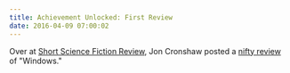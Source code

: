 ```yaml
---
title: Achievement Unlocked: First Review
date: 2016-04-09 07:00:02
---
```


Over at [Short Science Fiction Review](https://audioboom.com/channel/ssfr), Jon Cronshaw posted a [nifty review](https://joncronshaw.com/2016/04/08/beth-goder-windows-2016/) of "Windows."
